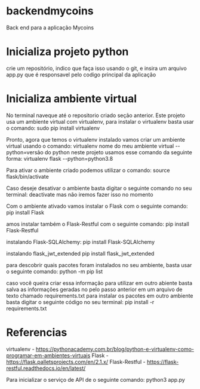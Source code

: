 # backendmycoins
Back end para a aplicação Mycoins

# Inicializa projeto python
crie um repositório, indico que faça isso usando o git, e insira um arquivo app.py que é responsavel pelo codigo principal da aplicação


# Inicializa ambiente virtual
No terminal naveque até o repositorio criado seção anterior.
Este projeto usa um ambiente virtual com virtualenv, para instalar o virtualenv basta usar o comando:
sudo pip install virtualenv

Pronto, agora que temos o virtualenv instalado vamos criar um ambiente virtual usando o comando:
virtualenv nome do meu ambiente virtual --python=versão do python
neste projeto usamos esse comando da seguinte forma:
virtualenv flask --python=python3.8

Para ativar o ambiente criado podemos utilizar o comando:
source flask/bin/activate 

Caso deseje desativar o ambiente basta digitar o seguinte comando no seu terminal:
deactivate
mas não iremos fazer isso no momento

Com o ambiente ativado vamos instalar o Flask com o seguinte comando:
pip install Flask

amos instalar também o Flask-Restful com o seguinte comando:
pip install Flask-Restful

instalando Flask-SQLAlchemy:
pip install Flask-SQLAlchemy

instalando flask_jwt_extended
pip install flask_jwt_extended

para descobrir quais pacotes foram instalados no seu ambiente, basta usar o seguinte comando:
python -m pip list

caso você queira criar essa informação para utilizar em outro abiente basta salva as informações geradas no pelo passo anterior em um arquivo de texto chamado requirements.txt
para instalar os pacotes em outro ambiente basta digitar o seguinte código no seu terminal:
pip install -r requirements.txt


# Referencias
virtualenv - https://pythonacademy.com.br/blog/python-e-virtualenv-como-programar-em-ambientes-virtuais
Flask - https://flask.palletsprojects.com/en/2.1.x/
Flask-Restful - https://flask-restful.readthedocs.io/en/latest/

Para inicializar o serviço de API de o seguinte comando:
python3 app.py


[comment]: <> (http://127.0.0.1:5000/coins)